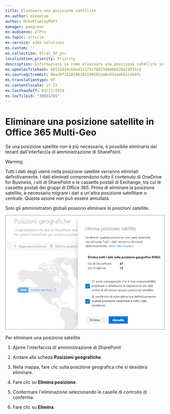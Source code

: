 ```yaml
---
title: Eliminare una posizione satellite
ms.author: mikeplum
author: MikePlumleyMSFT
manager: pamgreen
ms.audience: ITPro
ms.topic: article
ms.service: o365-solutions
ms.custom: ''
ms.collection: Strat_SP_gtc
localization_priority: Priority
description: Informazioni su come eliminare una posizione satellite in Office 365 Multi-Geo.
ms.openlocfilehash: 68152d24c68ad31375cf882340460428424931cb
ms.sourcegitcommit: 8ba20f1b1839630a199585da0c83aaebd1ceb9fc
ms.translationtype: HT
ms.contentlocale: it-IT
ms.lasthandoff: 03/27/2019
ms.locfileid: "30931745"
---
```

# <a name="delete-a-satellite-location-in-office-365-multi-geo"></a>Eliminare una posizione satellite in Office 365 Multi-Geo

Se una posizione satellite non è più necessaria, è possibile eliminarla dal tenant dall'interfaccia di amministrazione di SharePoint.

> [!WARNING]
> Tutti i dati degli utenti nella posizione satellite verranno eliminati definitivamente. I dati eliminati comprendono tutto il contenuto di OneDrive for Business, i siti di SharePoint e le cassette postali di Exchange, tra cui le cassette postali dei gruppi di Office 365. Prima di eliminare la posizione satellite, è necessario migrare i dati a un'altra posizione satellitare o centrale. Questa azione non può essere annullata.

Solo gli amministratori globali possono eliminare le posizioni satellite.

![Schermata dell’interfaccia di amministrazione multi-geo che mostra l’eliminazione di una posizione geografica nell'interfaccia utente](media/multi-geo-delete-satellite-location.png)

Per eliminare una posizione satellite

1. Aprire l'interfaccia di amministrazione di SharePoint

2. Andare alla scheda **Posizioni geografiche**.

3. Nella mappa, fare clic sulla posizione geografica che si desidera eliminare.

4. Fare clic su **Elimina posizione**.

5. Confermare l'eliminazione selezionando le caselle di controllo di conferma.

6. Fare clic su **Elimina**.
